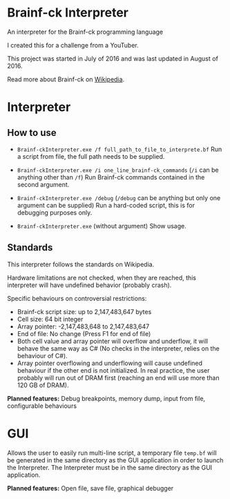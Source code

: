 # Brainf-ck Interpreter

An interpreter for the Brainf-ck programming language

I created this for a challenge from a YouTuber.

This project was started in July of 2016 and was last updated in August of
2016.

Read more about Brainf-ck on
[Wikipedia](https://en.wikipedia.org/wiki/Brainfuck).

# Interpreter

## How to use

* `Brainf-ckInterpreter.exe /f full_path_to_file_to_interprete.bf`
  Run a script from file, the full path needs to be supplied.

* `Brainf-ckInterpreter.exe /i one_line_brainf-ck_commands`
  (`/i` can be anything other than `/f`) Run Brainf-ck commands contained in
  the second argument.

* `Brainf-ckInterpreter.exe /debug`
  (`/debug` can be anything but only one argument can be supplied) Run a
  hard-coded script, this is for debugging purposes only.

* `Brainf-ckInterpreter.exe`
  (without argument) Show usage.

## Standards

This interpreter follows the standards on Wikipedia.

Hardware limitations are not checked, when they are reached, this interpreter
will have undefined behavior (probably crash).

Specific behaviours on controversial restrictions:
* Brainf-ck script size: up to 2,147,483,647 bytes
* Cell size: 64 bit integer
* Array pointer: -2,147,483,648 to 2,147,483,647
* End of file: No change (Press F1 for end of file)
* Both cell value and array pointer will overflow and underflow, it will behave
  the same way as C# (No checks in the interpreter, relies on the behaviour of
  C#).
* Array pointer overflowing and underflowing will cause undefined behaviour if
  the other end is not initialized. In real practice, the user probably will
  run out of DRAM first (reaching an end will use more than 120 GB of DRAM).

**Planned features:** Debug breakpoints, memory dump, input from file,
configurable behaviours

# GUI

Allows the user to easily run multi-line script, a temporary file `temp.bf`
will be generated in the same directory as the GUI application in order to
launch the Interpreter. The Interpreter must be in the same directory as the
GUI application.

**Planned features:** Open file, save file, graphical debugger
